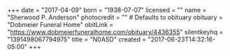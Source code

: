 +++
date = "2017-04-09"
born = "1938-07-07"
licensed = ""
name = "Sherwood P. Anderson"
photocredit = "" # Defaults to obituary
obituary = "Dobmeier Funeral Home"
obitLink = "https://www.dobmeierfuneralhome.com/obituary/4436355"
silentkeyhq = "1391498067794975"
title = "N0ASD"
created = "2017-06-23T14:32:16-05:00"
+++
